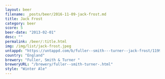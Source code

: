 ```yaml
---
layout: beer
filename: _posts/beer/2016-11-09-jack-frost.md
title: Jack Frost
category: beer
score: 5
beer-date: "2013-02-01"
desc: ""
permalink: /beer/:title.html
img: /img/list/jack-frost.jpeg
untappd: "https://untappd.com/b/fuller--smith---turner--jack-frost/11995"
country: "England"
brewery: "Fuller, Smith & Turner "
breweryURL: "/brewery/fuller--smith-turner-.html"
style: "Winter Ale"
---
```

